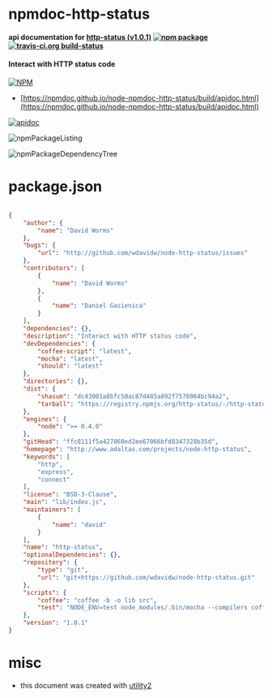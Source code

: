 # npmdoc-http-status

#### api documentation for  [http-status (v1.0.1)](http://www.adaltas.com/projects/node-http-status)  [![npm package](https://img.shields.io/npm/v/npmdoc-http-status.svg?style=flat-square)](https://www.npmjs.org/package/npmdoc-http-status) [![travis-ci.org build-status](https://api.travis-ci.org/npmdoc/node-npmdoc-http-status.svg)](https://travis-ci.org/npmdoc/node-npmdoc-http-status)

#### Interact with HTTP status code

[![NPM](https://nodei.co/npm/http-status.png?downloads=true&downloadRank=true&stars=true)](https://www.npmjs.com/package/http-status)

- [https://npmdoc.github.io/node-npmdoc-http-status/build/apidoc.html](https://npmdoc.github.io/node-npmdoc-http-status/build/apidoc.html)

[![apidoc](https://npmdoc.github.io/node-npmdoc-http-status/build/screenCapture.buildCi.browser.%252Ftmp%252Fbuild%252Fapidoc.html.png)](https://npmdoc.github.io/node-npmdoc-http-status/build/apidoc.html)

![npmPackageListing](https://npmdoc.github.io/node-npmdoc-http-status/build/screenCapture.npmPackageListing.svg)

![npmPackageDependencyTree](https://npmdoc.github.io/node-npmdoc-http-status/build/screenCapture.npmPackageDependencyTree.svg)



# package.json

```json

{
    "author": {
        "name": "David Worms"
    },
    "bugs": {
        "url": "http://github.com/wdavidw/node-http-status/issues"
    },
    "contributors": [
        {
            "name": "David Worms"
        },
        {
            "name": "Daniel Gasienica"
        }
    ],
    "dependencies": {},
    "description": "Interact with HTTP status code",
    "devDependencies": {
        "coffee-script": "latest",
        "mocha": "latest",
        "should": "latest"
    },
    "directories": {},
    "dist": {
        "shasum": "dc43001a8bfc50ac87d485a892f7578964bc94a2",
        "tarball": "https://registry.npmjs.org/http-status/-/http-status-1.0.1.tgz"
    },
    "engines": {
        "node": ">= 0.4.0"
    },
    "gitHead": "ffc8111f5a427860ed2ee67066bfd8347328b35d",
    "homepage": "http://www.adaltas.com/projects/node-http-status",
    "keywords": [
        "http",
        "express",
        "connect"
    ],
    "license": "BSD-3-Clause",
    "main": "lib/index.js",
    "maintainers": [
        {
            "name": "david"
        }
    ],
    "name": "http-status",
    "optionalDependencies": {},
    "repository": {
        "type": "git",
        "url": "git+https://github.com/wdavidw/node-http-status.git"
    },
    "scripts": {
        "coffee": "coffee -b -o lib src",
        "test": "NODE_ENV=test node_modules/.bin/mocha --compilers coffee:coffee-script/register --reporter dot"
    },
    "version": "1.0.1"
}
```



# misc
- this document was created with [utility2](https://github.com/kaizhu256/node-utility2)
